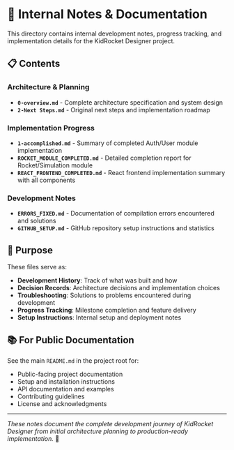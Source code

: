# 📝 Internal Notes & Documentation

This directory contains internal development notes, progress tracking, and implementation details for the KidRocket Designer project.

## 📋 **Contents**

### **Architecture & Planning**
- **`0-overview.md`** - Complete architecture specification and system design
- **`2-Next Steps.md`** - Original next steps and implementation roadmap

### **Implementation Progress**
- **`1-accomplished.md`** - Summary of completed Auth/User module implementation
- **`ROCKET_MODULE_COMPLETED.md`** - Detailed completion report for Rocket/Simulation module
- **`REACT_FRONTEND_COMPLETED.md`** - React frontend implementation summary with all components

### **Development Notes**
- **`ERRORS_FIXED.md`** - Documentation of compilation errors encountered and solutions
- **`GITHUB_SETUP.md`** - GitHub repository setup instructions and statistics

## 🎯 **Purpose**

These files serve as:
- **Development History**: Track of what was built and how
- **Decision Records**: Architecture decisions and implementation choices  
- **Troubleshooting**: Solutions to problems encountered during development
- **Progress Tracking**: Milestone completion and feature delivery
- **Setup Instructions**: Internal setup and deployment notes

## 📚 **For Public Documentation**

See the main `README.md` in the project root for:
- Public-facing project documentation
- Setup and installation instructions
- API documentation and examples
- Contributing guidelines
- License and acknowledgments

---

*These notes document the complete development journey of KidRocket Designer from initial architecture planning to production-ready implementation.* 🚀
